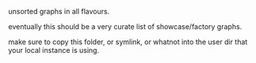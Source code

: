 unsorted graphs in all flavours.

eventually this should be a very curate list of showcase/factory graphs.

make sure to copy this folder, or symlink, or whatnot into the user dir that your local instance is using.